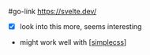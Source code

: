 #go-link https://svelte.dev/

- [x] look into this more, seems interesting
- might work well with [[simplecss]]

[//begin]: # "Autogenerated link references for markdown compatibility"
[simplecss]: simplecss.md "simplecss"
[//end]: # "Autogenerated link references"